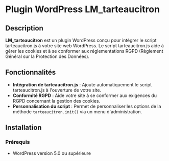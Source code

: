 # Plugin WordPress LM_tarteaucitron

## Description

**LM_tarteaucitron** est un plugin WordPress conçu pour intégrer le script tarteaucitron.js à votre site web WordPress. Le script tarteaucitron.js aide à gérer les cookies et à se conformer aux réglementations RGPD (Règlement Général sur la Protection des Données).

## Fonctionnalités

- **Intégration de tarteaucitron.js** : Ajoute automatiquement le script tarteaucitron.js à l'ouverture de votre site.
- **Conformité RGPD** : Aide votre site à se conformer aux exigences du RGPD concernant la gestion des cookies.
- **Personnalisation du script** : Permet de personnaliser les options de la méthode `tarteaucitron.init()` via un menu d'administration.

## Installation

### Prérequis

- WordPress version 5.0 ou supérieure